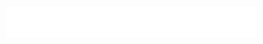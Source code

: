 <h1 align="center">
	<img src="https://raw.githubusercontent.com/Spheniscidae-Architecti/.github/main/images/banner.svg" alt="Spheniscidae-Architecti" />
</h1>
